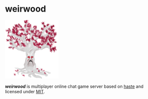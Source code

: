 weirwood
========

![Logo](docs/logo.png)

***weirwood*** is multiplayer online chat game server based on [haste](http://haste-lang.org/) and licensed under [MIT](http://opensource.org/licenses/MIT).
